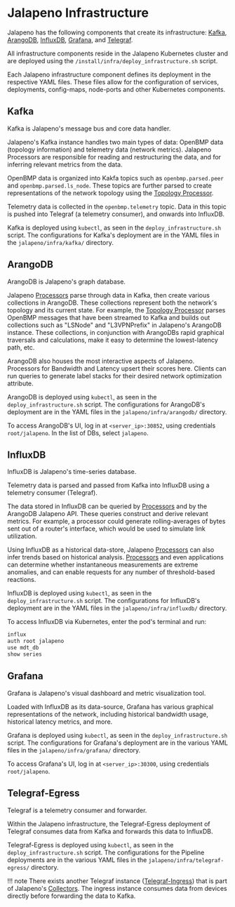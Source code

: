 # Jalapeno Infrastructure

Jalapeno has the following components that create its infrastructure: [Kafka](#kafka), [ArangoDB](#arangodb), [InfluxDB](#influxdb), [Grafana](#grafana), and [Telegraf](#telegraf-egress).

All infrastructure components reside in the Jalapeno Kubernetes cluster and are deployed using the `/install/infra/deploy_infrastructure.sh` script.

Each Jalapeno infrastructure component defines its deployment in the respective YAML files. These files allow for the configuration of services, deployments, config-maps, node-ports and other Kubernetes components.

## Kafka

Kafka is Jalapeno's message bus and core data handler.

Jalapeno's Kafka instance handles two main types of data: OpenBMP data (topology information) and telemetry data (network metrics). Jalapeno Processors are responsible for reading and restructuring the data, and for inferring relevant metrics from the data.

OpenBMP data is organized into Kakfa topics such as `openbmp.parsed.peer` and `openbmp.parsed.ls_node`. These topics are further parsed to create representations of the network topology using the [Topology Processor](processors.md#topology-processor).

Telemetry data is collected in the `openbmp.telemetry` topic. Data in this topic is pushed into Telegraf (a telemetry consumer), and onwards into InfluxDB.

Kafka is deployed using `kubectl`, as seen in the `deploy_infrastructure.sh` script. The configurations for Kafka's deployment are in the YAML files in the `jalapeno/infra/kafka/` directory.

## ArangoDB

ArangoDB is Jalapeno's graph database.

Jalapeno [Processors](./processors.md) parse through data in Kafka, then create various collections in ArangoDB. These collections represent both the network's topology and its current state. For example, the [Topology Processor](./processors.md#topology-processor) parses OpenBMP messages that have been streamed to Kafka and builds out collections such as "LSNode" and "L3VPNPrefix" in Jalapeno's ArangoDB instance. These collections, in conjunction with ArangoDBs rapid graphical traversals and calculations, make it easy to determine the lowest-latency path, etc.

ArangoDB also houses the most interactive aspects of Jalapeno. Processors for Bandwidth and Latency upsert their scores here. Clients can run queries to generate label stacks for their desired network optimization attribute.

ArangoDB is deployed using `kubectl`, as seen in the `deploy_infrastructure.sh` script. The configurations for ArangoDB's deployment are in the YAML files in the `jalapeno/infra/arangodb/` directory.  

To access ArangoDB's UI, log in at `<server_ip>:30852`, using credentials `root/jalapeno`. In the list of DBs, select `jalapeno`.

## InfluxDB

InfluxDB is Jalapeno's time-series database.

Telemetry data is parsed and passed from Kafka into InfluxDB using a telemetry consumer (Telegraf).

The data stored in InfluxDB can be queried by [Processors](./processors.md) and by the ArangoDB Jalapeno API. These queries construct and derive relevant metrics. For example, a processor could generate rolling-averages of bytes sent out of a router's interface, which would be used to simulate link utilization.

Using InfluxDB as a historical data-store, Jalapeno [Processors](./processors.md) can also infer trends based on historical analysis. [Processors](./processors.md) and even applications can determine whether instantaneous measurements are extreme anomalies, and can enable requests for any number of threshold-based reactions.

InfluxDB is deployed using `kubectl`, as seen in the `deploy_infrastructure.sh` script. The configurations for InfluxDB's deployment are in the YAML files in the `jalapeno/infra/influxdb/` directory.  

To access InfluxDB via Kubernetes, enter the pod's terminal and run:

```bash
influx
auth root jalapeno
use mdt_db
show series
```

## Grafana

Grafana is Jalapeno's visual dashboard and metric visualization tool.

Loaded with InfluxDB as its data-source, Grafana has various graphical representations of the network, including historical bandwidth usage, historical latency metrics, and more.

Grafana is deployed using `kubectl`, as seen in the `deploy_infrastructure.sh` script. The configurations for Grafana's deployment are in the various YAML files in the `jalapeno/infra/grafana/` directory.

To access Grafana's UI, log in at `<server_ip>:30300`, using credentials `root/jalapeno`.

## Telegraf-Egress

Telegraf is a telemetry consumer and forwarder.

Within the Jalapeno infrastructure, the Telegraf-Egress deployment of Telegraf consumes data from Kafka and forwards this data to InfluxDB.

Telegraf-Egress is deployed using `kubectl`, as seen in the `deploy_infrastructure.sh` script. The configurations for the Pipeline deployments are in the various YAML files in the `jalapeno/infra/telegraf-egress/` directory.

!!! note
    There exists another Telegraf instance ([Telegraf-Ingress](./collectors.md#telegraf-ingress-collector)) that is part of Jalapeno's [Collectors](./collectors.md). The ingress instance consumes data from devices directly before forwarding the data to Kafka.
